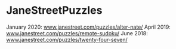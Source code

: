 # JaneStreetPuzzles


January 2020: www.janestreet.com/puzzles/alter-nate/
April 2019: www.janestreet.com/puzzles/remote-sudoku/
June 2018: www.janestreet.com/puzzles/twenty-four-seven/